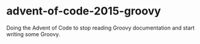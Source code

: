 # advent-of-code-2015-groovy
Doing the Advent of Code to stop reading Groovy documentation and start writing some Groovy.
